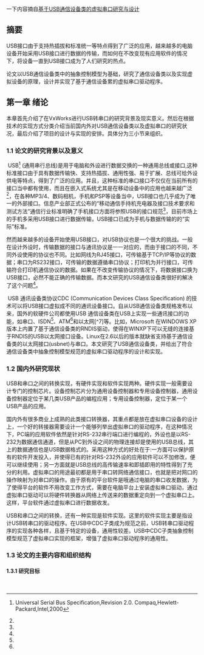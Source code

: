一下内容摘自[基于USB通信设备类的虚拟串口研究与设计](http://xueshu.baidu.com/s?wd=paperuri%3A%289ffb3cb9136fb7c87979b108bc11fa0e%29&filter=sc_long_sign&tn=SE_xueshusource_2kduw22v&sc_vurl=http%3A%2F%2Fwenku.baidu.com%2Fview%2Fb625f3ca0c22590102029d2b.html&ie=utf-8&sc_us=4827041105237611123)

##												摘要

​	USB接口由于支持热插拔和标准统一等特点得到了广泛的应用，越来越多的电脑设备开始采用USB接口进行数据的传输，而如何在不改变现有应用软件的情况下，将设备一直到USB接口成为了人们研究的热点。

​	论文以USB通信设备类中的抽象控制模型为基础，研究了通信设备类以及实现虚拟设备的原理，设计并实现了基于通信设备累的虚拟串口驱动程序。





## 第一章 绪论

​	本章首先介绍了在VxWorks进行USB转串口的研究背景及现实意义。然后在根据技术的实现方式分类介绍当前国内外对USB通信设备类以及虚拟串口的研究状况，最后介绍了项目的设计与实现的安排。具体分为三小节来组织。

### 1.1 论文的研究背景以及意义

​	USB[^1]  \(通用串行总线\)是用于电脑和外设进行数据交换的一种通用总线或接口,这种标准接口由于具有数据传输快、支持热插拔、通用性强、易于扩展、总线可给外设供电等特点，得到了广泛的应用。并且，这种标准的串口接口不仅仅在当前所有的接口当中都有使用，而且在嵌入式系统尤其是在移动设备中的应用也越来越广泛[^2]，在各种MP3/4、数码相机，手机和PSP等设备当中，USB接口也几乎成为了唯一的外部接口。信息产业部正式公布的“移动通信手持机充电器及接口技术要求和测试方法”通信行业标准明确了手机接口方面将参照USB的接口规范[^3]，目前市场上的手机多采用USB接口进行数据传输，USB接口已成为手机与数据传输的的“实际”标准。

​	然而越来越多的设备开始使用USB接口，对USB协议也是一个很大的挑战。一般在设计外设时，传输数据的接口与通讯协议是一一对应的，而由于接口的不同，不同外设使用的协议也不同。比如网线为RJ45接口，可传输基于TCP/IP等协议的数据；串口为RS232接口，可传输的数据遵循串口协议；打印机为并行接口，可传输符合打印机通信协议的数据。如果在不改变传输协议的情况下，将数据接口换为USB接口，必然不能正确的传输数据。而本文研究的USB通信设备类很好的解决了这个问题[^4]。

​	USB 通讯设备类协议CDC (Communication Devices Class Specification) 的技术可以将USB接口虚拟成不同的通讯设备接口。自从USB通信设备类规格发布以来，国外的软硬件公司都使用USB 通信设备类在USB上实现一些通讯接口的功能，如串口、ISDN[^5]、ATM[^6]和以太网[^7]等。比如，Microsoft 在WINDOWS XP版本上内置了基于通信设备类的RNDIS驱动，使得在WINXP下可以无缝的连接基于RNDIS的USB以太网接口设备。Linux在2.6以后的版本就缺省支持基于通信设备类的以太网接口(usbnet)与串口。本文研究了USB通信设备类，并给出了符合通信设备类中抽象控制模型规范的虚拟串口驱动程序的设计和实现。



### 1.2 国内外研究现状

​	USB和串口之间的转换实现，有硬件实现和软件实现两种。硬件实现一般需要设计专门的控制芯片。设备控制芯片分为通用设备控制器和专用设备控制器，通用设备控制器定位于某几类USB产品的编程应用；专用设备控制器，定位于某一个USB产品的应用。

​	国内外有很多商业上成熟的此类接口转换器，其重点都是放在虚拟串口设备的设计上，一个好的转接器需要设计一个能够列举出虚拟串口的驱动程序，在这种情况下，PC端的应用软件依然是针对RS-232串行端口进行编程的，外设也是以RS-232为数据通信通道，但是从PC到外设之间的物理连接却是使用的USB总线，其上的数据通信也是USB数据格式的。采用这种方式的好处在于:一方面可以保护原有的软件开发投入，并使得已有的针对RS-232外设的应用软件可以不加修改，便可以继续使用；另一方面就是USB总线的高传输速率和即插即用的特性得到了充分的利用。虚拟串口的用途最初都是用于串口转网络通信接口，也就是把对网口的操作映射为对串口的操作。由于原有的平台软件是哦通过电脑的串口收发数据，为了使得平台的软件不用改变工作方式，需要在电脑平台上安装虚拟串口驱动，通过虚拟串口驱动可以将硬件转换器从网络上传送来的数据重定向到一个虚拟串口上。这样，平台软件通过虚拟串口进行数据收发。

​	USB和串口之间的转换，还有一种实现是软件实现。这里的软件实现主要是指设计USB转串口的驱动程序。在USB中CDC子类成为规范之前，USB转串口驱动程序的实现各种各样，且基于特定的设备，通用性较差。USB中CDC子类抽象控制模型规范了虚拟串口实现的框架，增强了虚拟串口驱动程序的通用性。



### 1.3 论文的主要内容和组织结构

#### 1.3.1 研究目标

​	 





[^1]: Universal Serial Bus Specification,Revision 2.0. Compaq,Hewlett-Packard,Intel,2000
[^2]: 
[^3]: 
[^4]: 
[^5]: 
[^6]: 

 